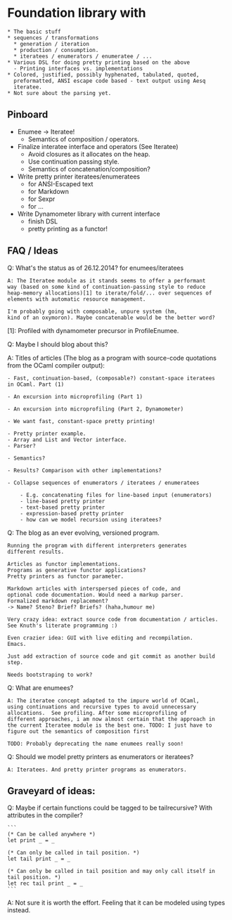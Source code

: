 # Foundation library with
	* The basic stuff
	* sequences / transformations
	  * generation / iteration
	  * production / consumption.
	  * iteratees / enumerators / enumeratee / ...
	* Various DSL for doing pretty printing based on the above
	  - Printing interfaces vs. implementations
	* Colored, justified, possibly hyphenated, tabulated, quoted,
      preformatted, ANSI escape code based - text output using Aesq
      iteratee.
	* Not sure about the parsing yet.

## Pinboard

- Enumee -> Iteratee!
  - Semantics of composition / operators.
- Finalize interatee interface and operators (See Iteratee)
  - Avoid closures as it allocates on the heap.
  - Use continuation passing style.
  - Semantics of concatenation/composition?
- Write pretty printer iteratees/enumeratees
  * for ANSI-Escaped text
  * for Markdown
  * for Sexpr
  * for ...
- Write Dynamometer library with current interface
  * finish DSL
  * pretty printing as a functor!
  
  
## FAQ / Ideas

Q: What's the status as of 26.12.2014? for enumees/iteratees

	A: The Iteratee module as it stands seems to offer a performant
    way (based on some kind of continuation-passing style to reduce
    heap-memory allocations)[1] to iterate/fold/... over sequences of
    elements with automatic resource management.
	
	I'm probably going with composable, unpure system (hm,
    kind of an oxymoron). Maybe concatenable would be the better word?

[1]: Profiled with dynamometer precursor in ProfileEnumee.

Q: Maybe I should blog about this?

A: Titles of articles (The blog as a program with source-code quotations from the OCaml compiler output):

	- Fast, continuation-based, (composable?) constant-space iteratees
    in OCaml. Part (1)
	
	- An excursion into microprofiling (Part 1)
	
	- An excursion into microprofiling (Part 2, Dynamometer)
	
	- We want fast, constant-space pretty printing!
	
	- Pretty printer example.
	- Array and List and Vector interface.
	- Parser?
	
	- Semantics?
	
	- Results? Comparison with other implementations?
	
	- Collapse sequences of enumerators / iteratees / enumeratees
	
		- E.g. concatenating files for line-based input (enumerators)
		- line-based pretty printer
		- text-based pretty printer
		- expression-based pretty printer
		- how can we model recursion using iteratees?
	
Q: The blog as an ever evolving, versioned program.

	Running the program with different interpreters generates
    different results.
	
	Articles as functor implementations.
	Programs as generative functor applications?
	Pretty printers as functor parameter.
	
	Markdown articles with interspersed pieces of code, and
    optional code documentation. Would need a markup parser.
	Formalized markdown replacement?
	-> Name? Steno? Brief? Briefs? (haha,humour me)
	
	Very crazy idea: extract source code from documentation / articles.
	See Knuth's literate programming :)
	
	Even crazier idea: GUI with live editing and recompilation.
	Emacs.
	
	Just add extraction of source code and git commit as another build
    step.
	
	Needs bootstraping to work?


Q: What are enumees?

	A: The iteratee concept adapted to the impure world of OCaml,
	using continuations and recursive types to avoid unnecessary
	allocations.  See profiling. After some microprofiling of
	different approaches, i am now almost certain that the approach in
	the current Iteratee module is the best one. TODO: I just have to
	figure out the semantics of composition first
	
	TODO: Probably deprecating the name enumees really soon!

Q: Should we model pretty printers as enumerators or iteratees?

	A: Iteratees. And pretty printer programs as enumerators.


## Graveyard of ideas:

Q: Maybe if certain functions could be tagged to be tailrecursive?
With attributes in the compiler?

	```
	(* Can be called anywhere *)
	let print _ = _

	(* Can only be called in tail position. *)
	let tail print _ = _

	(* Can only be called in tail position and may only call itself in
	tail position. *)
	let rec tail print _ = _
	```

A: Not sure it is worth the effort. Feeling that it can be modeled
using types instead.

